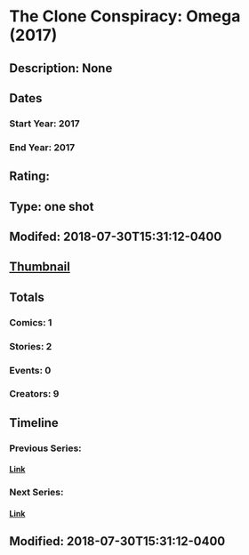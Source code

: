 # The Clone Conspiracy: Omega (2017)
## Description: None
## Dates
### Start Year: 2017
### End Year: 2017
## Rating: 
## Type: one shot
## Modifed: 2018-07-30T15:31:12-0400
## [Thumbnail](http://i.annihil.us/u/prod/marvel/i/mg/c/c0/5b2cf68e72a7e.jpg)
## Totals
### Comics: 1
### Stories: 2
### Events: 0
### Creators: 9
## Timeline
### Previous Series: 
#### [Link]()
### Next Series: 
#### [Link]()
## Modified: 2018-07-30T15:31:12-0400